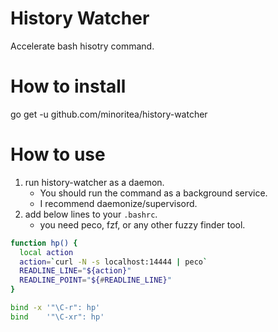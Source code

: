 # History Watcher
Accelerate bash hisotry command.

# How to install
go get -u github.com/minoritea/history-watcher

# How to use
1. run history-watcher as a daemon.
    - You should run the command as a background service.
    - I recommend daemonize/supervisord.
2. add below lines to your `.bashrc`.
    - you need peco, fzf, or any other fuzzy finder tool.

```bash
function hp() {
  local action
  action=`curl -N -s localhost:14444 | peco`
  READLINE_LINE="${action}"
  READLINE_POINT="${#READLINE_LINE}"
}

bind -x '"\C-r": hp'
bind    '"\C-xr": hp'
```